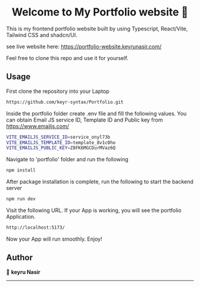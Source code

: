 <h1 align="center">Welcome to My Portfolio website 👋</h1>

This is my frontend portfolio website built by using Typescript, React/Vite, Tailwind CSS and shadcn/UI.

see live website here: https://portfolio-website.keyrunasir.com/

Feel free to clone this repo and use it for yourself.

## Usage

First clone the repository into your Laptop
```sh
https://github.com/keyr-syntax/Portfolio.git
```

Inside the portfolio folder create .env file and  fill the following values. You can obtain Email JS service ID, Template ID and Public key from https://www.emailjs.com/

```sh
VITE_EMAILJS_SERVICE_ID=service_onyl73b
VITE_EMAILJS_TEMPLATE_ID=template_8v1c0ho
VITE_EMAILJS_PUBLIC_KEY=Z8FK6MGCDurMVaz6Q
```

Navigate to 'portfolio' folder and run the following
```sh
npm install
```
After package installation is complete, run the following to start the backend server
```sh
npm run dev
```
Visit the following URL. If your App is working, you will see the portfolio Application.

```sh
http://localhost:5173/
```
Now your App will run smoothly. Enjoy!

## Author

👤 **keyru Nasir**

---
